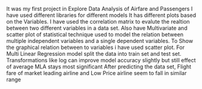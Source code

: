 It was my first project in Explore Data Analysis of Airfare and Passengers
I have used different libraries for different models
It has different plots based on the Variables.
I have used the correlation matrix to evalute the realtion between two different variables in a data set.
Also have Multivariate and scatter plot of statistical technique used to model the relation between multiple independent variables and a single dependent variables.
To Show the graphical relation between to variables i have used scatter plot.
For Multi Linear Regression model split the data into train set and test set.
Transformations like log can improve model accuracy slightly but still effect of average MLA stays most significant
After predicting the data set,  Flight fare of market leading airline and Low Price airline seem to fall in similar range
